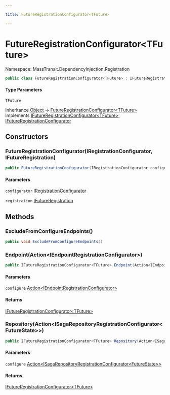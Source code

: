 ```yaml
---

title: FutureRegistrationConfigurator<TFuture>

---
```


# FutureRegistrationConfigurator\<TFuture\>

Namespace: MassTransit.DependencyInjection.Registration

```csharp
public class FutureRegistrationConfigurator<TFuture> : IFutureRegistrationConfigurator<TFuture>, IFutureRegistrationConfigurator
```

#### Type Parameters

`TFuture`<br/>

Inheritance [Object](https://learn.microsoft.com/en-us/dotnet/api/system.object) → [FutureRegistrationConfigurator\<TFuture\>](../masstransit-dependencyinjection-registration/futureregistrationconfigurator-1)<br/>
Implements [IFutureRegistrationConfigurator\<TFuture\>](../masstransit/ifutureregistrationconfigurator-1), [IFutureRegistrationConfigurator](../masstransit/ifutureregistrationconfigurator)

## Constructors

### **FutureRegistrationConfigurator(IRegistrationConfigurator, IFutureRegistration)**

```csharp
public FutureRegistrationConfigurator(IRegistrationConfigurator configurator, IFutureRegistration registration)
```

#### Parameters

`configurator` [IRegistrationConfigurator](../masstransit/iregistrationconfigurator)<br/>

`registration` [IFutureRegistration](../masstransit-configuration/ifutureregistration)<br/>

## Methods

### **ExcludeFromConfigureEndpoints()**

```csharp
public void ExcludeFromConfigureEndpoints()
```

### **Endpoint(Action\<IEndpointRegistrationConfigurator\>)**

```csharp
public IFutureRegistrationConfigurator<TFuture> Endpoint(Action<IEndpointRegistrationConfigurator> configure)
```

#### Parameters

`configure` [Action\<IEndpointRegistrationConfigurator\>](https://learn.microsoft.com/en-us/dotnet/api/system.action-1)<br/>

#### Returns

[IFutureRegistrationConfigurator\<TFuture\>](../masstransit/ifutureregistrationconfigurator-1)<br/>

### **Repository(Action\<ISagaRepositoryRegistrationConfigurator\<FutureState\>\>)**

```csharp
public IFutureRegistrationConfigurator<TFuture> Repository(Action<ISagaRepositoryRegistrationConfigurator<FutureState>> configure)
```

#### Parameters

`configure` [Action\<ISagaRepositoryRegistrationConfigurator\<FutureState\>\>](https://learn.microsoft.com/en-us/dotnet/api/system.action-1)<br/>

#### Returns

[IFutureRegistrationConfigurator\<TFuture\>](../masstransit/ifutureregistrationconfigurator-1)<br/>
